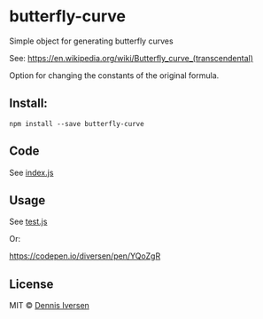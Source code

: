 # butterfly-curve

Simple object for generating butterfly curves

See: https://en.wikipedia.org/wiki/Butterfly_curve_(transcendental)

Option for changing the constants of the original formula. 

## Install: 

    npm install --save butterfly-curve

## Code

See [index.js](index.js)

## Usage

See [test.js](test.js)

Or: 

https://codepen.io/diversen/pen/YQoZgR

## License

MIT © [Dennis Iversen](https://github.com/diversen)
